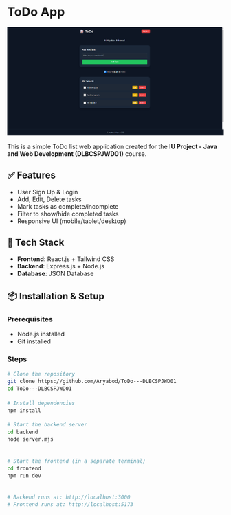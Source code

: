 # ToDo App

![ToDo App](https://github.com/Aryabod/ToDo---DLBCSPJWD01/blob/main/screenshots/ToDo%20Tasks.png)


This is a simple ToDo list web application created for the **IU Project - Java and Web Development (DLBCSPJWD01)** course.

## ✅ Features

- User Sign Up & Login 
- Add, Edit, Delete tasks
- Mark tasks as complete/incomplete
- Filter to show/hide completed tasks
- Responsive UI (mobile/tablet/desktop)

## 🧰 Tech Stack

- **Frontend**: React.js + Tailwind CSS 
- **Backend**: Express.js + Node.js
- **Database**: JSON Database

## 📦 Installation & Setup

### Prerequisites

- Node.js installed
- Git installed

### Steps

```bash
# Clone the repository
git clone https://github.com/Aryabod/ToDo---DLBCSPJWD01
cd ToDo---DLBCSPJWD01

# Install dependencies
npm install

# Start the backend server
cd backend
node server.mjs


# Start the frontend (in a separate terminal)
cd frontend
npm run dev


# Backend runs at: http://localhost:3000
# Frontend runs at: http://localhost:5173